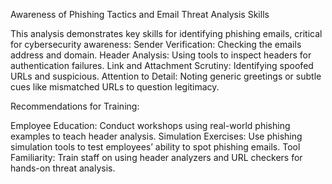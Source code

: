 Awareness of Phishing Tactics and Email Threat Analysis Skills

This analysis demonstrates key skills for identifying phishing emails, critical for cybersecurity awareness:
Sender Verification: Checking the emails address and domain.
Header Analysis: Using tools to inspect headers for authentication failures.
Link and Attachment Scrutiny: Identifying spoofed URLs and suspicious.
Attention to Detail: Noting generic greetings or subtle cues like mismatched URLs to question legitimacy.

Recommendations for Training:

Employee Education: Conduct workshops using real-world phishing examples to teach header analysis.
Simulation Exercises: Use phishing simulation tools to test employees’ ability to spot phishing emails.
Tool Familiarity: Train staff on using header analyzers and URL checkers for hands-on threat analysis.

